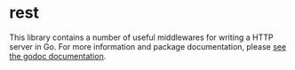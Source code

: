 # rest

This library contains a number of useful middlewares for writing a HTTP server
in Go. For more information and package documentation, please [see the godoc
documentation][gddo].

[gddo]: https://godoc.org/github.com/kevinburke/rest
